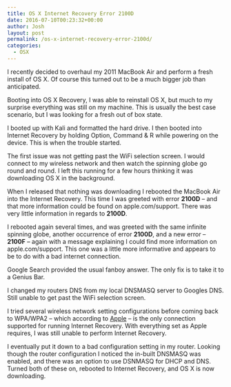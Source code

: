 ```yaml
---
title: OS X Internet Recovery Error 2100D
date: 2016-07-10T00:23:32+00:00
author: Josh
layout: post
permalink: /os-x-internet-recovery-error-2100d/
categories:
  - OSX
---
```

I recently decided to overhaul my 2011 MacBook Air and perform a fresh install of OS X. Of course this turned out to be a much bigger job than anticipated.

Booting into OS X Recovery, I was able to reinstall OS X, but much to my surprise everything was still on my machine. This is usually the best case scenario, but I was looking for a fresh out of box state.

I booted up with Kali and formatted the hard drive. I then booted into Internet Recovery by holding Option, Command & R while powering on the device. This is when the trouble started.

The first issue was not getting past the WiFi selection screen. I would connect to my wireless network and then watch the spinning globe go round and round. I left this running for a few hours thinking it was downloading OS X in the background.

When I released that nothing was downloading I rebooted the MacBook Air into the Internet Recovery. This time I was greeted with error **2100D** &#8211; and that more information could be found on apple.com/support. There was very little information in regards to **2100D**.

I rebooted again several times, and was greeted with the same infinite spinning globe, another occurrence of error **2100D**, and a new error &#8211; **2100F** &#8211; again with a message explaining I could find more information on apple.com/support. This one was a little more informative and appears to be to do with a bad internet connection.

Google Search provided the usual fanboy answer. The only fix is to take it to a Genius Bar.

I changed my routers DNS from my local DNSMASQ server to Googles DNS. Still unable to get past the WiFi selection screen.

I tried several wireless network setting configurations before coming back to WPA/WPA2 &#8211; which according to <a href="https://support.apple.com/en-au/HT201314" target="_blank">Apple</a> &#8211; is the only connection supported for running Internet Recovery. With everything set as Apple requires, I was still unable to perform Internet Recovery.

I eventually put it down to a bad configuration setting in my router. Looking though the router configuration I noticed the in-built DNSMASQ was enabled, and there was an option to use DSNMASQ for DHCP and DNS. Turned both of these on, rebooted to Internet Recovery, and OS X is now downloading.